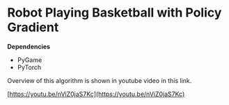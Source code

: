 # Robot Playing Basketball with Policy Gradient

**Dependencies**
* PyGame
* PyTorch

Overview of this algorithm is shown in youtube video in this link.

[https://youtu.be/nViZ0jaS7Kc](https://youtu.be/nViZ0jaS7Kc)